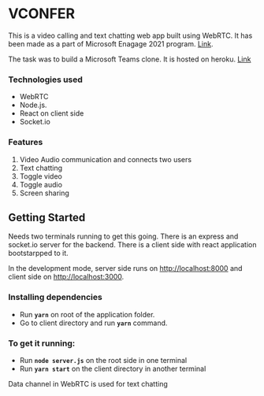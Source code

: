 # VCONFER 

This is a video calling and text chatting web app built using WebRTC. It has been made as a part of Microsoft Enagage 2021 program. [Link](https://microsoft.acehacker.com/engage2021/index.html).

The task was to build a Microsoft Teams clone. 
It is hosted on heroku. [Link](https://vconfer-chat.herokuapp.com/)

### Technologies used

* WebRTC
* Node.js.
* React on client side
* Socket.io

### Features

1. Video Audio communication and connects two users
2. Text chatting
3. Toggle video
4. Toggle audio
5. Screen sharing

## Getting Started
Needs two terminals running to get this going. There is an express and socket.io server for the backend. There is a client side with react application bootstarpped to it.

In the development mode, server side runs on [http://localhost:8000](http://localhost:8000) and client side on [http://localhost:3000](http://localhost:3000).

### Installing dependencies
* Run **`yarn`** on root of the application folder.
* Go to client directory and run **`yarn`** command.

### To get it running:
* Run **`node server.js`** on the root side in one terminal
* Run **`yarn start`** on the client directory in another terminal 

Data channel in WebRTC is used for text chatting
